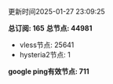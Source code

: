 更新时间2025-01-27 23:09:25

**总订阅: 165**
**总节点: 44981**
- vless节点: 25641
- hysteria2节点: 1

**google ping有效节点: 711**
